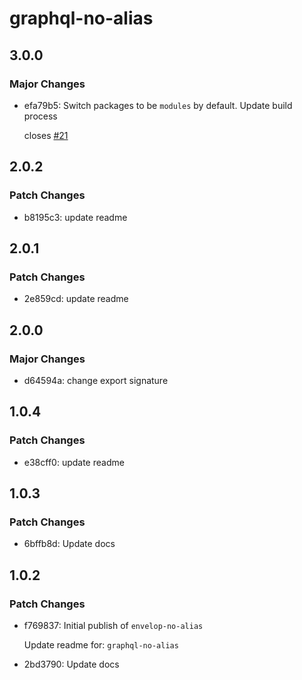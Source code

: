 # graphql-no-alias

## 3.0.0

### Major Changes

- efa79b5: Switch packages to be `modules` by default.
  Update build process

  closes [#21](https://github.com/ivandotv/graphql-no-alias/issues/21)

## 2.0.2

### Patch Changes

- b8195c3: update readme

## 2.0.1

### Patch Changes

- 2e859cd: update readme

## 2.0.0

### Major Changes

- d64594a: change export signature

## 1.0.4

### Patch Changes

- e38cff0: update readme

## 1.0.3

### Patch Changes

- 6bffb8d: Update docs

## 1.0.2

### Patch Changes

- f769837: Initial publish of `envelop-no-alias`

  Update readme for: `graphql-no-alias`

- 2bd3790: Update docs
